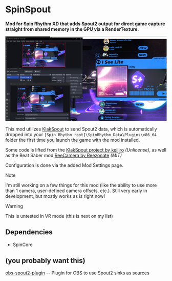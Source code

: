 # SpinSpout
**Mod for Spin Rhythm XD that adds Spout2 output for direct game capture straight from shared memory in the GPU via a RenderTexture.**

![Screenshot of Spin Rhythm XD's map selection menu, along with OBS and properties for OBS's Spout2 capture plugin](Screenshot.png)

This mod utilizes [KlakSpout](https://github.com/keijiro/KlakSpout) to send Spout2 data, which is automatically dropped into your `[Spin Rhythm root]\SpinRhythm_Data\Plugins\x86_64` folder the first time you launch the game with the mod installed.

Some code is lifted from the [KlakSpout project by keijiro](https://github.com/keijiro/KlakSpout) *(Unlicense)*, as well as the Beat Saber mod [ReeCamera by Reezonate](https://github.com/Reezonate/ReeCamera) *(MIT)*

Configuration is done via the added Mod Settings page.

> [!NOTE]
> I'm still working on a few things for this mod (like the ability to use more than 1 camera, user-defined camera offsets, etc.). Still very early in development, but mostly works as is right now!

> [!WARNING]
> This is untested in VR mode (this is next on my list)

## Dependencies
- SpinCore

## (you probably want this)
[obs-spout2-plugin](https://github.com/Off-World-Live/obs-spout2-plugin) -- Plugin for OBS to use Spout2 sinks as sources